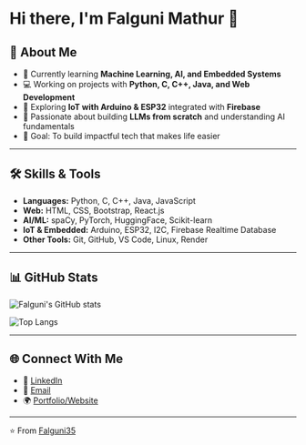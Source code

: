 # Hi there, I'm Falguni Mathur 👋

## 🚀 About Me
- 🌱 Currently learning **Machine Learning, AI, and Embedded Systems**
- 💻 Working on projects with **Python, C, C++, Java, and Web Development**
- 🔗 Exploring **IoT with Arduino & ESP32** integrated with **Firebase**
- 🤖 Passionate about building **LLMs from scratch** and understanding AI fundamentals
- 🎯 Goal: To build impactful tech that makes life easier

---

## 🛠️ Skills & Tools
- **Languages:** Python, C, C++, Java, JavaScript  
- **Web:** HTML, CSS, Bootstrap, React.js  
- **AI/ML:** spaCy, PyTorch, HuggingFace, Scikit-learn  
- **IoT & Embedded:** Arduino, ESP32, I2C, Firebase Realtime Database  
- **Other Tools:** Git, GitHub, VS Code, Linux, Render 

---

## 📊 GitHub Stats
![Falguni's GitHub stats](https://github-readme-stats.vercel.app/api?username=Falguni35&show_icons=true&theme=radical)

![Top Langs](https://github-readme-stats.vercel.app/api/top-langs/?username=Falguni35&layout=compact&theme=radical)

---

## 🌐 Connect With Me
- 💼 [LinkedIn](https://www.linkedin.com/in/falguni-mathur-a75622270)  
- 📧 [Email](mailto:falgunimathur2@@gmail.com)  
- 🌍 [Portfolio/Website](https://portfolio-falgunimathur.netlify.app/)  

---

⭐️ From [Falguni35](https://github.com/Falguni35)
